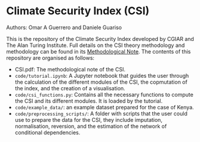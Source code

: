 # Climate Security Index (CSI)

Authors: Omar A Guerrero and Daniele Guariso

This is the repository of the Climate Security Index developed by CGIAR and The Alan Turing Institute.
Full details on the CSI theory methodology and methodology can be found in its [Methodological Note](https://github.com/oguerrer/CSI/blob/main/CSI.pdf).
The contents of this repository are organised as follows:

* CSI.pdf: The methodological note of the CSI.
* `code/tutorial.ipynb`: A Jupyter notebook that guides the user through the calculation of the different modules of the CSI, the copmutation of the index, and the creation of a visualisation.
* `code/csi_functions.py`: Contains all the necessary functions to compute the CSI and its different modules. It is loaded by the tutorial.
* `code/example_data/`: an example dataset prepared for the case of Kenya.
* `code/preprocessing_scripts/`: A folder with scripts that the user could use to prepare the data for the CSI, they include imputation, normalisation, reversion, and the estimation of the network of conditional dependencies.
